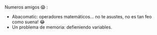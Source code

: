 Numeros amigos :scream: :

  * Abacomatic: operadores matemáticos... no te asustes, no es tan feo como suena! :joy:
  * Un problema de memoria: defieniendo variables.